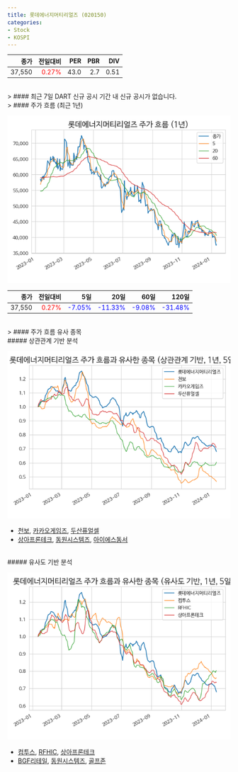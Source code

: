 ```yaml
---
title: 롯데에너지머티리얼즈 (020150)
categories:
- Stock
- KOSPI
---
```


|종가|전일대비|PER|PBR|DIV|
|---:|-------:|--:|--:|--:|
|37,550|<span style="color: red">0.27%</span>|43.0|2.7|0.51|

<!-- more -->

<br>
> #### 최근 7일 DART 신규 공시
기간 내 신규 공시가 없습니다.

<br>
> #### 주가 흐름 (최근 1년)

![020150](/assets/images/stock/020150.png)

|종가|전일대비|5일|20일|60일|120일|
|---:|-------:|--:|---:|---:|----:|
|37,550|<span style="color: red">0.27%</span>|<span style="color: blue">-7.05%</span>|<span style="color: blue">-11.33%</span>|<span style="color: blue">-9.08%</span>|<span style="color: blue">-31.48%</span>|

<br>
> #### 주가 흐름 유사 종목

<br>
##### 상관관계 기반 분석

![020150](/assets/images/stock/020150_corr.png)
- [천보](/278280/), [카카오게임즈](/293490/), [두산퓨얼셀](/336260/)
- [상아프론테크](/089980/), [동원시스템즈](/014820/), [아이에스동서](/010780/)

<br>
##### 유사도 기반 분석

![020150](/assets/images/stock/020150_sim.png)
- [컴투스](/078340/), [RFHIC](/218410/), [상아프론테크](/089980/)
- [BGF리테일](/282330/), [동원시스템즈](/014820/), [골프존](/215000/)